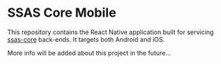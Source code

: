 SSAS Core Mobile
==============

This repository contains the React Native application built for servicing [ssas-core](https://github.com/swiftmade/ssas-core) back-ends. It targets both Android and iOS.

More info will be added about this project in the future...